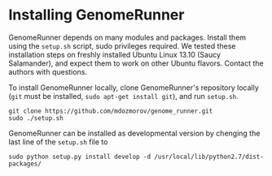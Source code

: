 

Installing GenomeRunner
========================================================

GenomeRunner depends on many modules and packages. Install them using the `setup.sh` script, sudo privileges required. We tested these installation steps on freshly installed Ubuntu Linux 13.10 (Saucy Salamander), and expect them to work on other Ubuntu flavors. Contact the authors with questions.

To install GenomeRunner locally, clone GenomeRunner's repository locally (`git` must be installed, `sudo apt-get install git`), and run `setup.sh`.

```
git clone https://github.com/mdozmorov/genome_runner.git
sudo ./setup.sh
```

GenomeRunner can be installed as developmental version by chenging the last line of the `setup.sh` file to

```
sudo python setup.py install develop -d /usr/local/lib/python2.7/dist-packages/
```

